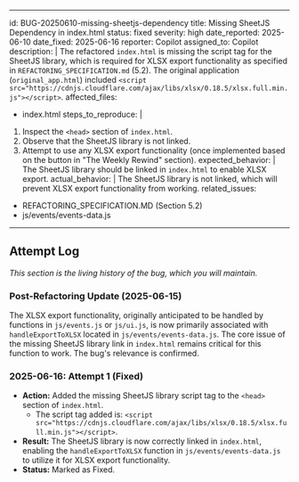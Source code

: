 <!-- filepath: c:\Users\orthd\OneDrive\Documents\CodeMonkeez\Projects\Toody-Tip-Deluxe-Refactor\bug_tracker\01_open\BUG-20250610-missing-sheetjs-dependency.md -->
---
id: BUG-20250610-missing-sheetjs-dependency
title: Missing SheetJS Dependency in index.html
status: fixed
severity: high
date_reported: 2025-06-10
date_fixed: 2025-06-16
reporter: Copilot
assigned_to: Copilot
description: |
  The refactored `index.html` is missing the script tag for the SheetJS library, which is required for XLSX export functionality as specified in `REFACTORING_SPECIFICATION.md` (5.2). The original application (`original_app.html`) included `<script src="https://cdnjs.cloudflare.com/ajax/libs/xlsx/0.18.5/xlsx.full.min.js"></script>`.
affected_files:
  - index.html
steps_to_reproduce: |
  1. Inspect the `<head>` section of `index.html`.
  2. Observe that the SheetJS library is not linked.
  3. Attempt to use any XLSX export functionality (once implemented based on the button in "The Weekly Rewind" section).
expected_behavior: |
  The SheetJS library should be linked in `index.html` to enable XLSX export.
actual_behavior: |
  The SheetJS library is not linked, which will prevent XLSX export functionality from working.
related_issues:
  - REFACTORING_SPECIFICATION.MD (Section 5.2)
  - js/events/events-data.js <!-- New location of handleExportToXLSX -->
---

## Attempt Log
*This section is the living history of the bug, which you will maintain.*

### Post-Refactoring Update (2025-06-15)
The XLSX export functionality, originally anticipated to be handled by functions in `js/events.js` or `js/ui.js`, is now primarily associated with `handleExportToXLSX` located in `js/events/events-data.js`.
The core issue of the missing SheetJS library link in `index.html` remains critical for this function to work. The bug's relevance is confirmed.

### 2025-06-16: Attempt 1 (Fixed)
- **Action:** Added the missing SheetJS library script tag to the `<head>` section of `index.html`.
  - The script tag added is: `<script src="https://cdnjs.cloudflare.com/ajax/libs/xlsx/0.18.5/xlsx.full.min.js"></script>`.
- **Result:** The SheetJS library is now correctly linked in `index.html`, enabling the `handleExportToXLSX` function in `js/events/events-data.js` to utilize it for XLSX export functionality.
- **Status:** Marked as Fixed.
